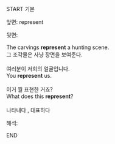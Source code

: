 START
기본

앞면:
represent


뒷면:
<div>The carvings <strong>represent</strong> a hunting scene. </div><div><div>그 조각물은 사냥 장면을 보여준다.</div></div><div><br></div><div><div><div><span>여러분이 저희의 얼굴입니다.</span></div></div><div><div><span>You <strong>represent</strong> us.</span></div></div></div><div><br></div><div><div><div><span>이거 뭘 표현한 거죠?</span></div></div><div><div><span>What does this <strong>represent</strong>?</span></div></div></div><div><br></div><div>나타내다 , 대표하다</div>


해석:
<!--ID: 1746614454553-->
END